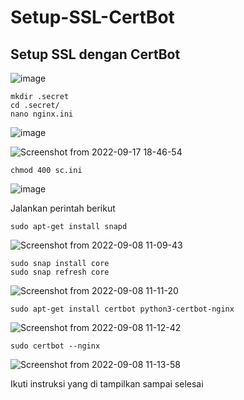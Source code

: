 # Setup-SSL-CertBot

## Setup SSL dengan CertBot


![image](https://user-images.githubusercontent.com/40049149/190854835-64990e08-1c7c-4548-ae86-478cd99f39a7.png)

    mkdir .secret
    cd .secret/
    nano nginx.ini

![image](https://user-images.githubusercontent.com/40049149/190855050-c7ecf17d-ffaf-4b10-97a8-4c8409d0fbd2.png)

![Screenshot from 2022-09-17 18-46-54](https://user-images.githubusercontent.com/40049149/190855108-0caf3670-fab8-40e7-a931-e168e0925639.png)
    
    chmod 400 sc.ini
    
![image](https://user-images.githubusercontent.com/40049149/190855221-715924f7-e5e4-4506-9c22-2ffba5b7779c.png)

Jalankan perintah berikut

    sudo apt-get install snapd
    
![Screenshot from 2022-09-08 11-09-43](https://user-images.githubusercontent.com/40049149/189168233-95c77b97-b610-4abd-aa00-b528ab1d6827.png)
    
    sudo snap install core
    sudo snap refresh core
    
![Screenshot from 2022-09-08 11-11-20](https://user-images.githubusercontent.com/40049149/189168421-e31c5a96-61c0-4944-b0b5-69ae66124fbd.png)

    sudo apt-get install certbot python3-certbot-nginx

![Screenshot from 2022-09-08 11-12-42](https://user-images.githubusercontent.com/40049149/189168460-2badc6a2-cc5e-4e25-95fd-85fcfd56a7a7.png)

    sudo certbot --nginx
    
![Screenshot from 2022-09-08 11-13-58](https://user-images.githubusercontent.com/40049149/189168487-41fa0379-754a-40ed-a723-6abd42b5ae65.png)

Ikuti instruksi yang di tampilkan sampai selesai
